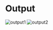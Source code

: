 <h1>Output</h1>
<img scr="/image/output1.png" alt ="output1">
<img scr="/image/output2.png" alt ="output2">